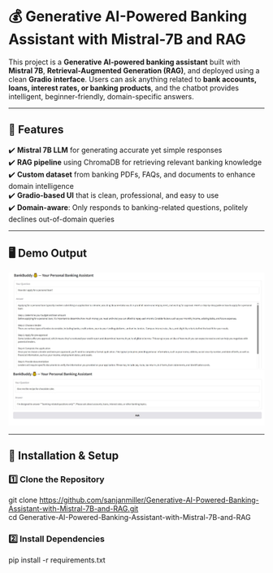# 💰 Generative AI-Powered Banking Assistant with Mistral-7B and RAG  

This project is a **Generative AI-powered banking assistant** built with **Mistral 7B**, **Retrieval-Augmented Generation (RAG)**, and deployed using a clean **Gradio interface**. Users can ask anything related to **bank accounts, loans, interest rates, or banking products**, and the chatbot provides intelligent, beginner-friendly, domain-specific answers.  

---

## 📌 Features  
✔️ **Mistral 7B LLM** for generating accurate yet simple responses  
✔️ **RAG pipeline** using ChromaDB for retrieving relevant banking knowledge  
✔️ **Custom dataset** from banking PDFs, FAQs, and documents to enhance domain intelligence  
✔️ **Gradio-based UI** that is clean, professional, and easy to use  
✔️ **Domain-aware**: Only responds to banking-related questions, politely declines out-of-domain queries  

---

## 🖥️ Demo Output  
<img src="https://raw.githubusercontent.com/sanjanmiller/Generative-AI-Powered-Banking-Assistant-with-Mistral-7B-and-RAG/refs/heads/main/bankbuddy2.JPG" width="600">  
<img src="https://raw.githubusercontent.com/sanjanmiller/Generative-AI-Powered-Banking-Assistant-with-Mistral-7B-and-RAG/refs/heads/main/bankbuddy1.JPG" width="600">  

---

## 🔧 **Installation & Setup**  

### **1️⃣ Clone the Repository**  
git clone https://github.com/sanjanmiller/Generative-AI-Powered-Banking-Assistant-with-Mistral-7B-and-RAG.git  
cd Generative-AI-Powered-Banking-Assistant-with-Mistral-7B-and-RAG

### **2️⃣ Install Dependencies**  
pip install -r requirements.txt  

